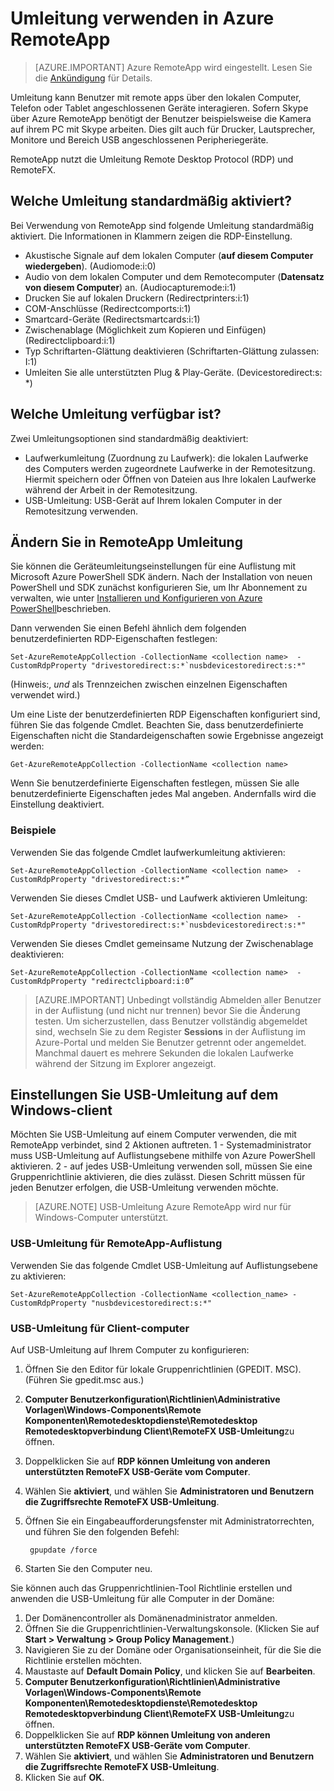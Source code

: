 <properties
    pageTitle="Mit der Umleitung in Azure RemoteApp | Microsoft Azure"
    description="Informationen Sie zum Konfigurieren und Verwenden von Umleitung in RemoteApp"
    services="remoteapp"
    documentationCenter=""
    authors="lizap"
    manager="mbaldwin" />

<tags
    ms.service="remoteapp"
    ms.workload="compute"
    ms.tgt_pltfrm="na"
    ms.devlang="na"
    ms.topic="article"
    ms.date="08/15/2016"
    ms.author="elizapo" />

# <a name="using-redirection-in-azure-remoteapp"></a>Umleitung verwenden in Azure RemoteApp

> [AZURE.IMPORTANT]
> Azure RemoteApp wird eingestellt. Lesen Sie die [Ankündigung](https://go.microsoft.com/fwlink/?linkid=821148) für Details.

Umleitung kann Benutzer mit remote apps über den lokalen Computer, Telefon oder Tablet angeschlossenen Geräte interagieren. Sofern Skype über Azure RemoteApp benötigt der Benutzer beispielsweise die Kamera auf ihrem PC mit Skype arbeiten. Dies gilt auch für Drucker, Lautsprecher, Monitore und Bereich USB angeschlossenen Peripheriegeräte.

RemoteApp nutzt die Umleitung Remote Desktop Protocol (RDP) und RemoteFX.

## <a name="what-redirection-is-enabled-by-default"></a>Welche Umleitung standardmäßig aktiviert?
Bei Verwendung von RemoteApp sind folgende Umleitung standardmäßig aktiviert. Die Informationen in Klammern zeigen die RDP-Einstellung.

- Akustische Signale auf dem lokalen Computer (**auf diesem Computer wiedergeben**). (Audiomode:i:0)
- Audio von dem lokalen Computer und dem Remotecomputer (**Datensatz von diesem Computer**) an. (Audiocapturemode:i:1)
- Drucken Sie auf lokalen Druckern (Redirectprinters:i:1)
- COM-Anschlüsse (Redirectcomports:i:1)
- Smartcard-Geräte (Redirectsmartcards:i:1)
- Zwischenablage (Möglichkeit zum Kopieren und Einfügen) (Redirectclipboard:i:1)
- Typ Schriftarten-Glättung deaktivieren (Schriftarten-Glättung zulassen: I:1)
- Umleiten Sie alle unterstützten Plug & Play-Geräte. (Devicestoredirect:s: *)

## <a name="what-other-redirection-is-available"></a>Welche Umleitung verfügbar ist?
Zwei Umleitungsoptionen sind standardmäßig deaktiviert:

- Laufwerkumleitung (Zuordnung zu Laufwerk): die lokalen Laufwerke des Computers werden zugeordnete Laufwerke in der Remotesitzung. Hiermit speichern oder Öffnen von Dateien aus Ihre lokalen Laufwerke während der Arbeit in der Remotesitzung.
- USB-Umleitung: USB-Gerät auf Ihrem lokalen Computer in der Remotesitzung verwenden.

## <a name="change-your-redirection-settings-in-remoteapp"></a>Ändern Sie in RemoteApp Umleitung
Sie können die Geräteumleitungseinstellungen für eine Auflistung mit Microsoft Azure PowerShell SDK ändern. Nach der Installation von neuen PowerShell und SDK zunächst konfigurieren Sie, um Ihr Abonnement zu verwalten, wie unter [Installieren und Konfigurieren von Azure PowerShell](../powershell-install-configure.md)beschrieben.

Dann verwenden Sie einen Befehl ähnlich dem folgenden benutzerdefinierten RDP-Eigenschaften festlegen:

    Set-AzureRemoteAppCollection -CollectionName <collection name>  -CustomRdpProperty "drivestoredirect:s:*`nusbdevicestoredirect:s:*"

(Hinweis:, *und* als Trennzeichen zwischen einzelnen Eigenschaften verwendet wird.)

Um eine Liste der benutzerdefinierten RDP Eigenschaften konfiguriert sind, führen Sie das folgende Cmdlet. Beachten Sie, dass benutzerdefinierte Eigenschaften nicht die Standardeigenschaften sowie Ergebnisse angezeigt werden:  

    Get-AzureRemoteAppCollection -CollectionName <collection name>

Wenn Sie benutzerdefinierte Eigenschaften festlegen, müssen Sie alle benutzerdefinierte Eigenschaften jedes Mal angeben. Andernfalls wird die Einstellung deaktiviert.   

### <a name="common-examples"></a>Beispiele
Verwenden Sie das folgende Cmdlet laufwerkumleitung aktivieren:  

    Set-AzureRemoteAppCollection -CollectionName <collection name>  -CustomRdpProperty "drivestoredirect:s:*”

Verwenden Sie dieses Cmdlet USB- und Laufwerk aktivieren Umleitung:

    Set-AzureRemoteAppCollection -CollectionName <collection name>  -CustomRdpProperty "drivestoredirect:s:*`nusbdevicestoredirect:s:*"

Verwenden Sie dieses Cmdlet gemeinsame Nutzung der Zwischenablage deaktivieren:  

    Set-AzureRemoteAppCollection -CollectionName <collection name>  -CustomRdpProperty "redirectclipboard:i:0”

> [AZURE.IMPORTANT] Unbedingt vollständig Abmelden aller Benutzer in der Auflistung (und nicht nur trennen) bevor Sie die Änderung testen. Um sicherzustellen, dass Benutzer vollständig abgemeldet sind, wechseln Sie zu dem Register **Sessions** in der Auflistung im Azure-Portal und melden Sie Benutzer getrennt oder angemeldet. Manchmal dauert es mehrere Sekunden die lokalen Laufwerke während der Sitzung im Explorer angezeigt.

## <a name="change-usb-redirection-settings-on-your-windows-client"></a>Einstellungen Sie USB-Umleitung auf dem Windows-client

Möchten Sie USB-Umleitung auf einem Computer verwenden, die mit RemoteApp verbindet, sind 2 Aktionen auftreten. 1 - Systemadministrator muss USB-Umleitung auf Auflistungsebene mithilfe von Azure PowerShell aktivieren. 2 - auf jedes USB-Umleitung verwenden soll, müssen Sie eine Gruppenrichtlinie aktivieren, die dies zulässt. Diesen Schritt müssen für jeden Benutzer erfolgen, die USB-Umleitung verwenden möchte.

> [AZURE.NOTE] USB-Umleitung Azure RemoteApp wird nur für Windows-Computer unterstützt.

### <a name="enable-usb-redirection-for-the-remoteapp-collection"></a>USB-Umleitung für RemoteApp-Auflistung
Verwenden Sie das folgende Cmdlet USB-Umleitung auf Auflistungsebene zu aktivieren:

    Set-AzureRemoteAppCollection -CollectionName <collection_name> -CustomRdpProperty "nusbdevicestoredirect:s:*"

### <a name="enable-usb-redirection-for-the-client-computer"></a>USB-Umleitung für Client-computer

Auf USB-Umleitung auf Ihrem Computer zu konfigurieren:

1. Öffnen Sie den Editor für lokale Gruppenrichtlinien (GPEDIT. MSC). (Führen Sie gpedit.msc aus.)
2. **Computer Benutzerkonfiguration\Richtlinien\Administrative Vorlagen\Windows-Components\Remote Komponenten\Remotedesktopdienste\Remotedesktop Remotedesktopverbindung Client\RemoteFX USB-Umleitung**zu öffnen.
3. Doppelklicken Sie auf **RDP können Umleitung von anderen unterstützten RemoteFX USB-Geräte vom Computer**.
4. Wählen Sie **aktiviert**, und wählen Sie **Administratoren und Benutzern die Zugriffsrechte RemoteFX USB-Umleitung**.
5. Öffnen Sie ein Eingabeaufforderungsfenster mit Administratorrechten, und führen Sie den folgenden Befehl:

        gpupdate /force
6. Starten Sie den Computer neu.

Sie können auch das Gruppenrichtlinien-Tool Richtlinie erstellen und anwenden die USB-Umleitung für alle Computer in der Domäne:

1. Der Domänencontroller als Domänenadministrator anmelden.
2. Öffnen Sie die Gruppenrichtlinien-Verwaltungskonsole. (Klicken Sie auf **Start > Verwaltung > Group Policy Management**.)
3. Navigieren Sie zu der Domäne oder Organisationseinheit, für die Sie die Richtlinie erstellen möchten.
4. Maustaste auf **Default Domain Policy**, und klicken Sie auf **Bearbeiten**.
5. **Computer Benutzerkonfiguration\Richtlinien\Administrative Vorlagen\Windows-Components\Remote Komponenten\Remotedesktopdienste\Remotedesktop Remotedesktopverbindung Client\RemoteFX USB-Umleitung**zu öffnen.
6. Doppelklicken Sie auf **RDP können Umleitung von anderen unterstützten RemoteFX USB-Geräte vom Computer**.
7. Wählen Sie **aktiviert**, und wählen Sie **Administratoren und Benutzern die Zugriffsrechte RemoteFX USB-Umleitung**.
8. Klicken Sie auf **OK**.  
